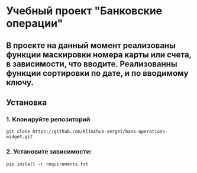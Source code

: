 # Учебный проект "Банковские операции"

## В проекте на данный момент реализованы функции маскировки номера карты или счета, в зависимости, что вводите. Реализованны функции сортировки по дате, и по вводимому ключу.

## Установка

### 1. Клонируйте репозиторий 
```
git clone https://github.com/Klimchuk-sergei/bank-operations-widget.git
```
### 2. Установите зависимости:
```
pip install -r requirements.txt
```
